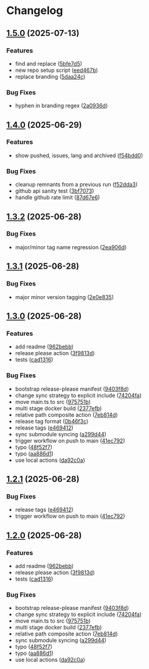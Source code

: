 # Changelog

## [1.5.0](https://github.com/v1nvn/enhansome/compare/v1.4.0...v1.5.0) (2025-07-13)


### Features

* find and replace ([5bfe7d5](https://github.com/v1nvn/enhansome/commit/5bfe7d5aa2f601c03215658de7ddd12b93471062))
* new repo setup script ([eed467b](https://github.com/v1nvn/enhansome/commit/eed467b06b0113c300133af836d9ef2a187ea97d))
* replace branding ([5daa24c](https://github.com/v1nvn/enhansome/commit/5daa24c7ea5f4f4f9dd254b10fe521a22b5e9bf9))


### Bug Fixes

* hyphen in branding regex ([2a0936d](https://github.com/v1nvn/enhansome/commit/2a0936d0db9c56e295b62a3724ba81b05758ebde))

## [1.4.0](https://github.com/v1nvn/enhansome/compare/v1.3.2...v1.4.0) (2025-06-29)


### Features

* show pushed, issues, lang and archived ([f54bdd0](https://github.com/v1nvn/enhansome/commit/f54bdd0771a9b45fb610cf89ce02c46291d4d052))


### Bug Fixes

* cleanup remnants from a previous run ([f52dda3](https://github.com/v1nvn/enhansome/commit/f52dda3bf0532f41f7a55e0a23cdcac05a6dadf1))
* github api sanity test ([3bf7073](https://github.com/v1nvn/enhansome/commit/3bf70737286c98a75d5122b49e22a914c88b7fb6))
* handle github rate limit ([87d67e6](https://github.com/v1nvn/enhansome/commit/87d67e675b0dc7e15c05eb2c11795673f5479782))

## [1.3.2](https://github.com/v1nvn/enhansome/compare/v1.3.1...v1.3.2) (2025-06-28)


### Bug Fixes

* major/minor tag name regression ([2ea906d](https://github.com/v1nvn/enhansome/commit/2ea906d3ab3e0b8836cf871d900247aeae1ee86c))

## [1.3.1](https://github.com/v1nvn/enhansome/compare/v1.3.0...v1.3.1) (2025-06-28)


### Bug Fixes

* major minor version tagging ([2e0e835](https://github.com/v1nvn/enhansome/commit/2e0e835a22511ea9c8b37e3cf4032a50041f3273))

## [1.3.0](https://github.com/v1nvn/enhansome/compare/v1.2.1...v1.3.0) (2025-06-28)


### Features

* add readme ([962bebb](https://github.com/v1nvn/enhansome/commit/962bebbee92e55d7aa082fdfed5562b836ddc008))
* release please action ([3f9813d](https://github.com/v1nvn/enhansome/commit/3f9813d16e0807c8372aa0610c4ab63feaeca12b))
* tests ([cad1316](https://github.com/v1nvn/enhansome/commit/cad1316d8c5cbb8b24e7725142904a4dd46bd9e4))


### Bug Fixes

* bootstrap release-please manifest ([9403f8d](https://github.com/v1nvn/enhansome/commit/9403f8d70a0670d77cc116ccac88b58d09661682))
* change sync strategy to explicit include ([74204fa](https://github.com/v1nvn/enhansome/commit/74204faabb166cc28fe4dfd24d7361b84e54bd3e))
* move main.ts to src ([975751b](https://github.com/v1nvn/enhansome/commit/975751b455c30549b47ee38dce054dee5f40e19d))
* multi stage docker build ([2377efb](https://github.com/v1nvn/enhansome/commit/2377efbc6aefbd150adec5f96af691ed1ba0e99a))
* relative path composite action ([7eb814d](https://github.com/v1nvn/enhansome/commit/7eb814d6b1925386a705161556621c2032eaf467))
* release tag format ([0b46f3c](https://github.com/v1nvn/enhansome/commit/0b46f3cb8d7f01b4cbbe07f0bc2de7145247fe7a))
* release tags ([e469412](https://github.com/v1nvn/enhansome/commit/e469412fb6dc8c8d1cf68ab583ef8ef5cd9d78b2))
* sync submodule syncing ([a299d44](https://github.com/v1nvn/enhansome/commit/a299d4473d8e8e545be0d66344b0c759fd9beb14))
* trigger workflow on push to main ([41ec792](https://github.com/v1nvn/enhansome/commit/41ec7928d0e0b48a6ff3f1e439135fea92c61951))
* typo ([48f52f7](https://github.com/v1nvn/enhansome/commit/48f52f704f244e76db0f6d50af19f611f009f2a9))
* typo ([aa886d1](https://github.com/v1nvn/enhansome/commit/aa886d105770383973b819b358903b0f06b611ea))
* use local actions ([da92c0a](https://github.com/v1nvn/enhansome/commit/da92c0a57ad8fd49addd507bad7595fc2a93f996))

## [1.2.1](https://github.com/v1nvn/enhansome/compare/enhansome-v1.2.0...enhansome-v1.2.1) (2025-06-28)


### Bug Fixes

* release tags ([e469412](https://github.com/v1nvn/enhansome/commit/e469412fb6dc8c8d1cf68ab583ef8ef5cd9d78b2))
* trigger workflow on push to main ([41ec792](https://github.com/v1nvn/enhansome/commit/41ec7928d0e0b48a6ff3f1e439135fea92c61951))

## [1.2.0](https://github.com/v1nvn/enhansome/compare/enhansome-v1.1.0...enhansome-v1.2.0) (2025-06-28)


### Features

* add readme ([962bebb](https://github.com/v1nvn/enhansome/commit/962bebbee92e55d7aa082fdfed5562b836ddc008))
* release please action ([3f9813d](https://github.com/v1nvn/enhansome/commit/3f9813d16e0807c8372aa0610c4ab63feaeca12b))
* tests ([cad1316](https://github.com/v1nvn/enhansome/commit/cad1316d8c5cbb8b24e7725142904a4dd46bd9e4))


### Bug Fixes

* bootstrap release-please manifest ([9403f8d](https://github.com/v1nvn/enhansome/commit/9403f8d70a0670d77cc116ccac88b58d09661682))
* change sync strategy to explicit include ([74204fa](https://github.com/v1nvn/enhansome/commit/74204faabb166cc28fe4dfd24d7361b84e54bd3e))
* move main.ts to src ([975751b](https://github.com/v1nvn/enhansome/commit/975751b455c30549b47ee38dce054dee5f40e19d))
* multi stage docker build ([2377efb](https://github.com/v1nvn/enhansome/commit/2377efbc6aefbd150adec5f96af691ed1ba0e99a))
* relative path composite action ([7eb814d](https://github.com/v1nvn/enhansome/commit/7eb814d6b1925386a705161556621c2032eaf467))
* sync submodule syncing ([a299d44](https://github.com/v1nvn/enhansome/commit/a299d4473d8e8e545be0d66344b0c759fd9beb14))
* typo ([48f52f7](https://github.com/v1nvn/enhansome/commit/48f52f704f244e76db0f6d50af19f611f009f2a9))
* typo ([aa886d1](https://github.com/v1nvn/enhansome/commit/aa886d105770383973b819b358903b0f06b611ea))
* use local actions ([da92c0a](https://github.com/v1nvn/enhansome/commit/da92c0a57ad8fd49addd507bad7595fc2a93f996))
